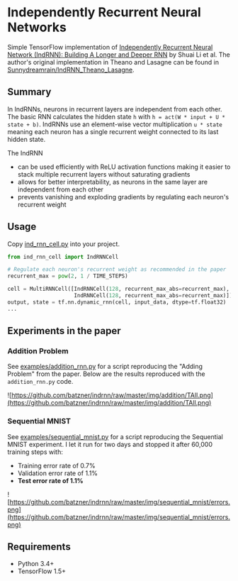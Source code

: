 # Independently Recurrent Neural Networks

Simple TensorFlow implementation of [Independently Recurrent Neural Network (IndRNN): Building A Longer and Deeper RNN](https://arxiv.org/pdf/1803.04831.pdf) by Shuai Li et al. The author's original implementation in Theano and Lasagne can be found in [Sunnydreamrain/IndRNN_Theano_Lasagne](https://github.com/Sunnydreamrain/IndRNN_Theano_Lasagne).

## Summary

In IndRNNs, neurons in recurrent layers are independent from each other. The basic RNN calculates the hidden state `h` with `h = act(W * input + U * state + b)`. IndRNNs use an element-wise vector multiplication `u * state` meaning each neuron has a single recurrent weight connected to its last hidden state. 

The IndRNN 
- can be used efficiently with ReLU activation functions making it easier to stack multiple recurrent layers without saturating gradients
- allows for better interpretability, as neurons in the same layer are independent from each other
- prevents vanishing and exploding gradients by regulating each neuron's recurrent weight

## Usage

Copy [ind_rnn_cell.py](https://github.com/batzner/indrnn/blob/master/ind_rnn_cell.py) into your project.

```python
from ind_rnn_cell import IndRNNCell

# Regulate each neuron's recurrent weight as recommended in the paper
recurrent_max = pow(2, 1 / TIME_STEPS)

cell = MultiRNNCell([IndRNNCell(128, recurrent_max_abs=recurrent_max),
                     IndRNNCell(128, recurrent_max_abs=recurrent_max)])
output, state = tf.nn.dynamic_rnn(cell, input_data, dtype=tf.float32)
...
```
## Experiments in the paper

### Addition Problem

See [examples/addition_rnn.py](https://github.com/batzner/indrnn/blob/master/examples/addition_rnn.py) for a script reproducing the "Adding Problem" from the paper. Below are the results reproduced with the `addition_rnn.py` code.

![https://github.com/batzner/indrnn/raw/master/img/addition/TAll.png](https://github.com/batzner/indrnn/raw/master/img/addition/TAll.png)
 
### Sequential MNIST

See [examples/sequential_mnist.py](https://github.com/batzner/indrnn/blob/master/examples/sequential_mnist.py) for a script reproducing the Sequential MNIST experiment. I let it run for two days and stopped it after 60,000 training steps with:

- Training error rate of 0.7%
- Validation error rate of 1.1%
- **Test error rate of 1.1%**

![https://github.com/batzner/indrnn/raw/master/img/sequential_mnist/errors.png](https://github.com/batzner/indrnn/raw/master/img/sequential_mnist/errors.png)


## Requirements
- Python 3.4+
- TensorFlow 1.5+
